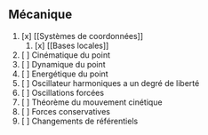 ## Mécanique
1. [x] [[Systèmes de coordonnées]]
	1. [x] [[Bases locales]]
2. [ ] Cinématique du point
3. [ ] Dynamique du point
4. [ ] Energétique du point
5. [ ] Oscillateur harmoniques a un degré de liberté
6. [ ] Oscillations forcées
7. [ ] Théorème du mouvement cinétique
8. [ ] Forces conservatives
9. [ ] Changements de référentiels 